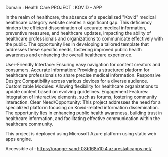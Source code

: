 Domain : Health Care PROJECT : KOVID - APP

In the realm of healthcare, the absence of a specialized "Kovid" medical healthcare category website creates a significant gap. This deficiency hinders the efficient dissemination of accurate medical information, preventive measures, and healthcare updates, impacting the ability of healthcare professionals and organizations to communicate effectively with the public. The opportunity lies in developing a tailored template that addresses these specific needs, fostering improved public health awareness and enhancing the overall healthcare experience.

User-Friendly Interface: Ensuring easy navigation for content creators and consumers. Accurate Information: Providing a structured platform for healthcare professionals to share precise medical information. Responsive Design: Compatibility across various devices for a diverse audience. Customizable Modules: Allowing flexibility for healthcare organizations to update content based on evolving guidelines. Engagement Features: Integration of interactive elements, such as forums, fostering community interaction. Clear Need/Opportunity: This project addresses the need for a specialized platform focusing on Kovid-related information dissemination. The opportunity lies in enhancing public health awareness, building trust in healthcare information, and facilitating effective communication within the healthcare community.

This project is deployed using Microsoft Azure platform using static web apps engine.

Accessible at : https://orange-sand-08b168b10.4.azurestaticapps.net/
